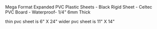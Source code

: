 Mega Format Expanded PVC Plastic Sheets - Black Rigid Sheet - Celtec PVC Board - Waterproof- 1/4" 6mm Thick

thin pvc sheet is 6" X 24"
wider pvc sheet is 11" X 14"